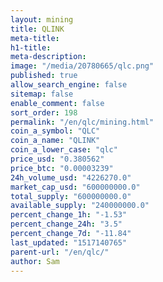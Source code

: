 ```yaml
---
layout: mining
title: QLINK
meta-title: 
h1-title: 
meta-description: 
image: "/media/20780665/qlc.png"
published: true
allow_search_engine: false
sitemap: false
enable_comment: false
sort_order: 198
permalink: "/en/qlc/mining.html"
coin_a_symbol: "QLC"
coin_a_name: "QLINK"
coin_a_lower_case: "qlc"
price_usd: "0.380562"
price_btc: "0.00003239"
24h_volume_usd: "4226270.0"
market_cap_usd: "600000000.0"
total_supply: "600000000.0"
available_supply: "240000000.0"
percent_change_1h: "-1.53"
percent_change_24h: "3.5"
percent_change_7d: "-11.84"
last_updated: "1517140765"
parent-url: "/en/qlc/"
author: Sam
---
```


